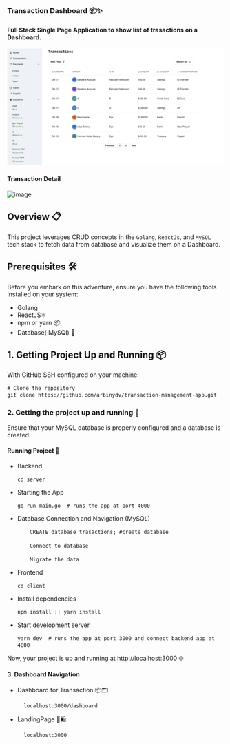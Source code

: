 
### Transaction Dashboard 📦✨
#### Full Stack Single Page Application to show list of trasactions on a Dashboard.
![Alt text](image-1.png)

#### Transaction Detail 
![image](https://github.com/arbinydv/transaction-management-app/assets/106106915/5f9e5b0c-b21f-4935-ad33-514a55b80071)



## Overview 📋
This project leverages CRUD concepts in the `Golang`, `ReactJs`, and `MySQL` tech stack to fetch data from database and visualize them on a Dashboard. 
## Prerequisites 🛠️
Before you embark on this adventure, ensure you have the following tools installed on your system:
- Golang
- ReactJS⚛️
- npm or yarn 📦
- Database( MySQl) 🔄

## 1. Getting Project Up and Running 📦
With GitHub SSH configured on your machine:
```
# Clone the repository
git clone https://github.com/arbinydv/transaction-management-app.git
```

### 2. Getting the project up and running  🚀
  Ensure that your MySQL database is properly configured and a database is created.

#### Running Project  🏃
 * Backend 
    ``` 
    cd server 
    ```
 *  Starting the App
    ``` 
    go run main.go  # runs the app at port 4000
    ```
  *  Database Connection and Navigation (MySQL)
      ``` 
          CREATE database trasactions; #create database

          Connect to database 

          Migrate the data
      ```
  * Frontend 
    ```
    cd client
    ```
  * Install dependencies
    ```
    npm install || yarn install 
    ```
  *  Start development server
      ``` 
     yarn dev  # runs the app at port 3000 and connect backend app at 4000
      ```
 Now, your project is up and running at http://localhost:3000 🌐
#### 3. Dashboard Navigation
* Dashboard for Transaction  📦🗂️
  ``` 
    localhost:3000/dashboard
  ```
* LandingPage 🔄🛍️
  ```
    localhost:3000
  ```
